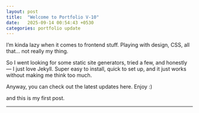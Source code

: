 ```yaml
---
layout: post
title:  "Welcome to Portfolio V-10"
date:   2025-09-14 00:54:43 +0530
categories: portfolio update
---
```

I’m kinda lazy when it comes to frontend stuff. Playing with design, CSS, all that… not really my thing.

So I went looking for some static site generators, tried a few, and honestly — I just love Jekyll. Super easy to install, quick to set up, and it just works without making me think too much.

Anyway, you can check out the latest updates here. Enjoy :)

and this is my first post.

---
[jekyll-docs]: https://jekyllrb.com/docs/home
[jekyll-gh]:   https://github.com/jekyll/jekyll
[jekyll-talk]: https://talk.jekyllrb.com/
